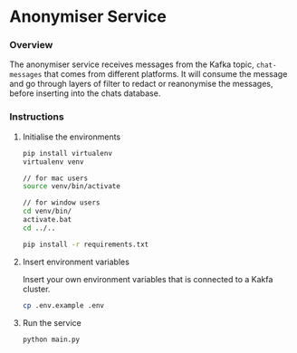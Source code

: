 # Anonymiser Service

### Overview

The anonymiser service receives messages from the Kafka topic, `chat-messages` that comes from different platforms. It will consume the message and go through layers of filter to redact or reanonymise the messages, before inserting into the chats database.

### Instructions

1. Initialise the environments

    ```bash
    pip install virtualenv
    virtualenv venv
    
    // for mac users
    source venv/bin/activate 

    // for window users
    cd venv/bin/
    activate.bat
    cd ../..

    pip install -r requirements.txt
    ```

2. Insert environment variables

    Insert your own environment variables that is connected to a Kakfa cluster.

    ```bash
    cp .env.example .env
    ```

3. Run the service

    ```bash
    python main.py
    ```
